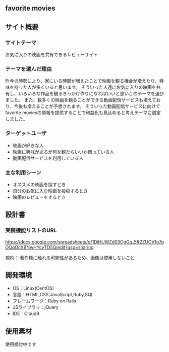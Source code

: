 ## favorite movies

## サイト概要
### サイトテーマ
お気に入りの映画を共有できるレビューサイト

### テーマを選んだ理由
昨今の時勢により、家にいる時間が増えたことで映画を観る機会が増えたり、興味を持った人が多くいると思います。
そういった人達にお気に入りの映画を共有し、いろいろな作品を観るきっかけ作りになればいいと思いこのテーマを選びました。
また、数多くの映画を観ることができる動画配信サービスも増えており、今後も増えることが予想されます。
そういった動画配信サービスに向けてfavorite moviesの情報を提供することで利益化も見込めると考えテーマに選定しました。


### ターゲットユーザ
- 映画が好きな人
- 映画に興味があるが何を観たらいいか困っている人
- 動画配信サービスを利用している人

### 主な利用シーン
- オススメの映画を探すとき
- 自分のお気に入り映画を投稿するとき
- 映画のレビューをするとき

## 設計書

### 実装機能リストのURL
https://docs.google.com/spreadsheets/d/1DjHUWZd03OgGq_5ft2ZUCV1n7pOQqOcXBNwHYcyTD5Q/edit?usp=sharing

規約：
著作権に触れる可能性があるため、画像は使用しないこと

## 開発環境
- OS：Linux(CentOS)
- 言語：HTML,CSS,JavaScript,Ruby,SQL
- フレームワーク：Ruby on Rails
- JSライブラリ：jQuery
- IDE：Cloud9

## 使用素材
使用検討中です